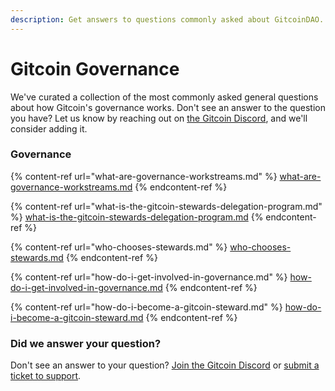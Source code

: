 ```yaml
---
description: Get answers to questions commonly asked about GitcoinDAO.
---
```


# Gitcoin Governance

We've curated a collection of the most commonly asked general questions about how Gitcoin's governance works. Don't see an answer to the question you have? Let us know by reaching out on [the Gitcoin Discord](https://discord.com/invite/b5PEjyVFXT), and we'll consider adding it.



### Governance

{% content-ref url="what-are-governance-workstreams.md" %}
[what-are-governance-workstreams.md](what-are-governance-workstreams.md)
{% endcontent-ref %}

{% content-ref url="what-is-the-gitcoin-stewards-delegation-program.md" %}
[what-is-the-gitcoin-stewards-delegation-program.md](what-is-the-gitcoin-stewards-delegation-program.md)
{% endcontent-ref %}

{% content-ref url="who-chooses-stewards.md" %}
[who-chooses-stewards.md](who-chooses-stewards.md)
{% endcontent-ref %}

{% content-ref url="how-do-i-get-involved-in-governance.md" %}
[how-do-i-get-involved-in-governance.md](how-do-i-get-involved-in-governance.md)
{% endcontent-ref %}

{% content-ref url="how-do-i-become-a-gitcoin-steward.md" %}
[how-do-i-become-a-gitcoin-steward.md](how-do-i-become-a-gitcoin-steward.md)
{% endcontent-ref %}

### Did we answer your question?

Don't see an answer to your question? [Join the Gitcoin Discord](https://discord.gg/b5PEjyVFXT) or [submit a ticket to support](https://gitcoin.happyfox.com/new).
